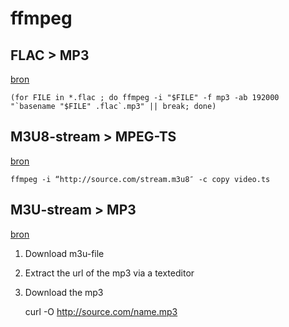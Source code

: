 ffmpeg
======

FLAC > MP3
----------
[bron](https://blogs.fsfe.org/marklindhout/2012/11/converting-flac-files-to-mp3-with-ffmpeg-and-bash/)

    (for FILE in *.flac ; do ffmpeg -i "$FILE" -f mp3 -ab 192000 "`basename "$FILE" .flac`.mp3" || break; done)

M3U8-stream > MPEG-TS
---------------------
[bron](zdf_hds_de-f.akamaihd.net/i/de09_v1@87012/index_1456_av-b)

    ffmpeg -i “http://source.com/stream.m3u8″ -c copy video.ts

M3U-stream > MP3
---------------------
[bron](http://osxdaily.com/2014/02/06/play-convert-m3u-file-mac/)

1. Download m3u-file
2. Extract the url of the mp3 via a texteditor
3. Download the mp3

    curl -O http://source.com/name.mp3
